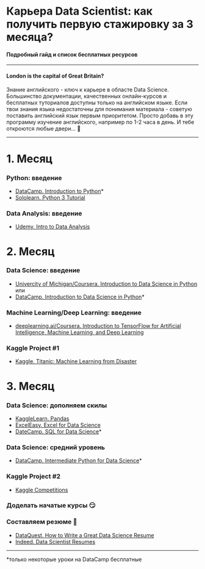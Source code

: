 # Карьера Data Scientist: как получить первую стажировку за 3 месяца?
#### Подробный гайд и список бесплатных ресурсов 

---
#### London is the capital of Great Britain?
Знание английского - ключ к карьере в областе Data Scienсe. Большинство документации, качественных онлайн-курсов и бесплатных туториалов доступны только на английском языке. Если твои знания языка недостаточны для понимания материала - советую поставить английский язык первым приоритетом. Просто добавь в эту программу изучение английского, например по 1-2 часа в день. И тебе откроются любые двери... :raised_hands:

---
# 1. Месяц
### Python: введение
* [DataCamp. Introduction to Python](https://www.datacamp.com/courses/intro-to-python-for-data-science)*
* [Sololearn. Python 3 Tutorial](https://www.sololearn.com/Course/Python/)

### Data Analysis: введение
* [Udemy. Intro to Data Analysis](https://eu.udacity.com/course/intro-to-data-analysis--ud170)

# 2. Месяц
### Data Science: введение
* [Univercity of Michigan/Coursera. Introduction to Data Science in Python](https://www.coursera.org/learn/python-data-analysis)
или 
* [DataCamp. Introduction to Data Science in Python](https://www.datacamp.com/courses/introduction-to-data-science-in-python)*

### Machine Learning/Deep Learning: введение
* [deeplearning.ai/Coursera. Introduction to TensorFlow for Artificial Intelligence, Machine Learning, and Deep Learning](https://www.coursera.org/learn/introduction-tensorflow)

### Kaggle Project #1
* [Kaggle. Titanic: Machine Learning from Disaster](https://www.kaggle.com/c/titanic)

# 3. Месяц
### Data Science: дополняем скилы
* [KaggleLearn. Pandas](https://www.kaggle.com/learn/pandas)
* [ExcelEasy. Excel for Data Science](https://www.excel-easy.com/)
* [DateCamp. SQL for Data Science](https://www.datacamp.com/courses/intro-to-sql-for-data-science)*

### Data Science: средний уровень
* [DataCamp. Intermediate Python for Data Science](https://www.datacamp.com/courses/intermediate-python-for-data-science)*

### Kaggle Project #2
* [Kaggle Competitions](https://www.kaggle.com/competitions)

### Доделать начатые курсы :smirk:

### Составляем резюме :muscle:
* [DataQuest. How to Write a Great Data Science Resume](https://www.dataquest.io/blog/how-data-science-resume-cv/)
* [Indeed. Data Scientist Resumes](https://www.indeed.com/career-advice/resume-samples/information-technology-resumes/data-scientist)
---
*только некоторые уроки на DataCamp бесплатные
